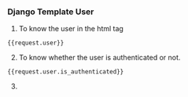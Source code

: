 ### Django Template User

1. To know the user in the html tag

```django
{{request.user}}
```

2. To know whether the user is authenticated or not.

```django
{{request.user.is_authenticated}}
```

3. 